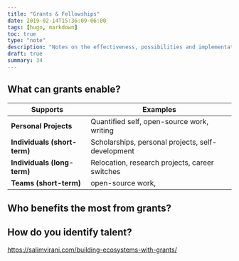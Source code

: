 ```yaml
---
title: "Grants & Fellowships"
date: 2019-02-14T15:36:09-06:00
tags: [hugo, markdown]
toc: true
type: "note"
description: "Notes on the effectiveness, possibilities and implementations of grant programmes."
draft: true
summary: 34
---
```




## What can grants enable?

| Supports  | Examples |
|-|-|
| **Personal Projects**     | Quantified self, open-source work, writing |
| **Individuals (short-term)**		| Scholarships, personal projects, self-development  |
| **Individuals (long-term)**		| Relocation, research projects, career switches  |
| **Teams (short-term)**			| open-source work,   |

## Who benefits the most from grants?

## How do you identify talent?

https://salimvirani.com/building-ecosystems-with-grants/